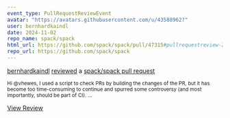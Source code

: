 ```yaml
---
event_type: PullRequestReviewEvent
avatar: "https://avatars.githubusercontent.com/u/43588962?"
user: bernhardkaindl
date: 2024-11-02
repo_name: spack/spack
html_url: https://github.com/spack/spack/pull/47315#pullrequestreview-2411744430
repo_url: https://github.com/spack/spack
---
```


<a href='https://github.com/bernhardkaindl' target='_blank'>bernhardkaindl</a> <a href='https://github.com/spack/spack/pull/47315#pullrequestreview-2411744430' target='_blank'>reviewed</a> a <a href='https://github.com/spack/spack/pull/47315' target='_blank'>spack/spack pull request</a>

<small>Hi @vhewes, I used a script to check PRs by building the changes of the PR, but it has become too time-consuming to continue and spurred some controversy (and most importantly, should be part of CI)....</small>

<a href='https://github.com/spack/spack/pull/47315#pullrequestreview-2411744430' target='_blank'>View Review</a>
